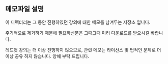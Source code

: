 ## 메모파일 설명

이 디렉터리는 그 동안 진행하였던 강의에 대한 메모를 남겨두는 저장소 입니다. 

주기적으로 제거하기 때문에 필요하신분은 그때그때 미리 다운로드를 받으시길 바랍니다.

레드햇 강의는 더 이상 진행하지 않으므로, 관련 메모는 라이선스 및 법적인 문제로 더 이상 공유 하지 않습니다. 양해 부탁 드립니다.